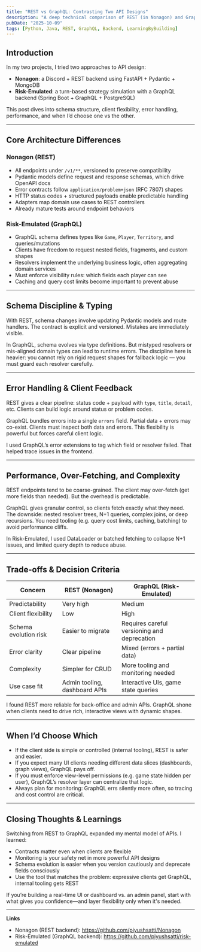 ```yaml
---
title: "REST vs GraphQL: Contrasting Two API Designs"
description: "A deep technical comparison of REST (in Nonagon) and GraphQL (in Risk-Emulated), exploring schema design, error handling, performance, and trade-offs."
pubDate: "2025-10-09"
tags: [Python, Java, REST, GraphQL, Backend, LearningByBuilding]
---
```


## Introduction
In my two projects, I tried two approaches to API design:

- **Nonagon**: a Discord + REST backend using FastAPI + Pydantic + MongoDB
- **Risk-Emulated**: a turn-based strategy simulation with a GraphQL backend (Spring Boot + GraphQL + PostgreSQL)

This post dives into schema structure, client flexibility, error handling, performance, and when I’d choose one vs the other.

---

## Core Architecture Differences

### Nonagon (REST)
- All endpoints under `/v1/**`, versioned to preserve compatibility
- Pydantic models define request and response schemas, which drive OpenAPI docs
- Error contracts follow `application/problem+json` (RFC 7807) shapes
- HTTP status codes + structured payloads enable predictable handling
- Adapters map domain use cases to REST controllers
- Already mature tests around endpoint behaviors

### Risk-Emulated (GraphQL)
- GraphQL schema defines types like `Game`, `Player`, `Territory`, and queries/mutations
- Clients have freedom to request nested fields, fragments, and custom shapes
- Resolvers implement the underlying business logic, often aggregating domain services
- Must enforce visibility rules: which fields each player can see
- Caching and query cost limits become important to prevent abuse

---

## Schema Discipline & Typing

With REST, schema changes involve updating Pydantic models and route handlers. The contract is explicit and versioned. Mistakes are immediately visible.

In GraphQL, schema evolves via type definitions. But mistyped resolvers or mis-aligned domain types can lead to runtime errors. The discipline here is heavier: you cannot rely on rigid request shapes for fallback logic — you must guard each resolver carefully.

---

## Error Handling & Client Feedback

REST gives a clear pipeline: status code + payload with `type`, `title`, `detail`, etc. Clients can build logic around status or problem codes.

GraphQL bundles errors into a single `errors` field. Partial data + errors may co-exist. Clients must inspect both data and errors. This flexibility is powerful but forces careful client logic.

I used GraphQL’s error extensions to tag which field or resolver failed. That helped trace issues in the frontend.

---

## Performance, Over-Fetching, and Complexity

REST endpoints tend to be coarse-grained. The client may over-fetch (get more fields than needed). But the overhead is predictable.

GraphQL gives granular control, so clients fetch exactly what they need. The downside: nested resolver trees, N+1 queries, complex joins, or deep recursions. You need tooling (e.g. query cost limits, caching, batching) to avoid performance cliffs.

In Risk-Emulated, I used DataLoader or batched fetching to collapse N+1 issues, and limited query depth to reduce abuse.

---

## Trade-offs & Decision Criteria

| Concern | REST (Nonagon) | GraphQL (Risk-Emulated) |
|---|---|---|
| Predictability | Very high | Medium |
| Client flexibility | Low | High |
| Schema evolution risk | Easier to migrate | Requires careful versioning and deprecation |
| Error clarity | Clear pipeline | Mixed (errors + partial data) |
| Complexity | Simpler for CRUD | More tooling and monitoring needed |
| Use case fit | Admin tooling, dashboard APIs | Interactive UIs, game state queries |

I found REST more reliable for back-office and admin APIs. GraphQL shone when clients need to drive rich, interactive views with dynamic shapes.

---

## When I’d Choose Which

- If the client side is simple or controlled (internal tooling), REST is safer and easier.
- If you expect many UI clients needing different data slices (dashboards, graph views), GraphQL pays off.
- If you must enforce view-level permissions (e.g. game state hidden per user), GraphQL’s resolver layer can centralize that logic.
- Always plan for monitoring: GraphQL errs silently more often, so tracing and cost control are critical.

---

## Closing Thoughts & Learnings

Switching from REST to GraphQL expanded my mental model of APIs. I learned:

- Contracts matter even when clients are flexible
- Monitoring is your safety net in more powerful API designs
- Schema evolution is easier when you version cautiously and deprecate fields consciously
- Use the tool that matches the problem: expressive clients get GraphQL, internal tooling gets REST

If you’re building a real-time UI or dashboard vs. an admin panel, start with what gives you confidence—and layer flexibility only when it's needed.

---

**Links**
- Nonagon (REST backend): https://github.com/piyushsatti/Nonagon
- Risk-Emulated (GraphQL backend): https://github.com/piyushsatti/risk-emulated